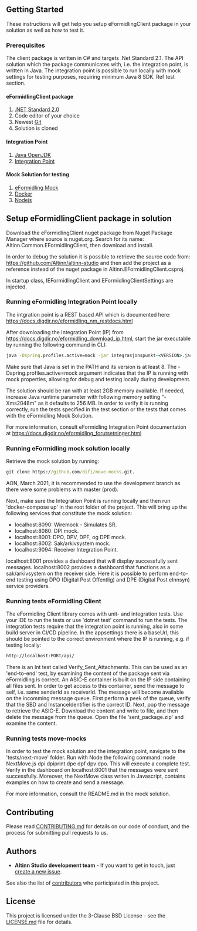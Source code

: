 ﻿
## Getting Started

These instructions will get help you setup eFormidlingClient package in your solution as well as how to test it.

### Prerequisites

The client package is written in C# and targets .Net Standard 2.1. The API solution which the package communicates with, i.e. the integration point, is written in Java. The integration point is possible to run locally with mock settings for testing purposes, requiring minimum Java 8 SDK. Ref test section.

#### eFormidlingClient package
1. [.NET Standard 2.0](https://docs.microsoft.com/en-us/dotnet/standard/net-standard)
2. Code editor of your choice
3. Newest [Git](https://git-scm.com/downloads)
4. Solution is cloned

#### Integration Point
1. [Java OpenJDK](https://openjdk.java.net/projects/jdk/15/)
2. [Integration Point](https://docs.digdir.no/eformidling_download_ip.html)

#### Mock Solution for testing
1. [eFormidling Mock](https://github.com/felleslosninger/efm-mocks)
2. [Docker](https://docs.docker.com/docker-for-windows/install/)
3. [Nodejs](https://nodejs.org/en/download/)



## Setup eFormidlingClient package in solution

Download the eFormidlingClient nuget package from Nuget Package Manager where source is nuget.org. Search for its name: Altinn.Common.EFormidlingClient, then download and install. 

In order to debug the solution it is possible to retrieve the source code from: https://github.com/Altinn/altinn-studio and then add the project as a reference instead of the nuget package in Altinn.EFormidlingClient.csproj.

In startup class, IEFormidlingClient and EFormidlingClientSettings are injected.


### Running eFormidling Integration Point locally
The intgration point is a REST based API which is documented here: 
https://docs.digdir.no/eformidling_nm_restdocs.html

After downloading the Integration Point (IP) from https://docs.digdir.no/eformidling_download_ip.html, start the jar executable by running the following command in CLI: 

```cmd
java -Dspring.profiles.active=mock -jar integrasjonspunkt-<VERSION>.jar
```

Make sure that Java is set in the PATH and its version is at least 8. The -Dspring.profiles.active=mock argument indicates that the IP is running with mock properties, allowing for debug and testing locally during development. 

The solution should be ran with at least 2GB memory available. If needed, increase Java runtime parameter with following memory setting "-Xms2048m" as it defaults to 256 MB. In order to verify it is running correctly, run the tests specified in the test section or the tests that comes with the eFormidling Mock Solution.

For more information, consult eFormidling Integration Point documentation at https://docs.digdir.no/eformidling_forutsetninger.html


### Running eFormidling mock solution locally

Retrieve the mock solution by running:
```cmd
git clone https://github.com/difi/move-mocks.git.
```
AON, March 2021, it is recommended to use the development branch as there were some problems with master (prod).

Next, make sure the Integration Point is running locally and then run 'docker-compose up' in the root folder of the project. This will bring up the following services that constitute the mock solution:

* localhost:8090: Wiremock - Simulates SR.
* localhost:8080: DPI mock.
* localhost:8001: DPO, DPV, DPF, og DPE mock.
* localhost:8002: Sak/arkivsystem mock.
* localhost:9094: Receiver Integration Point.

localhost:8001 provides a dashboard that will display successfully sent messages.
localhost:8002 provides a dashboard that functions as a sak/arkivsystem on the receiver side. Here it is possible to perform end-to-end testing using DPO (Digital Post Offentlig) and DPE (Digital Post eInnsyn) service providers.


### Running tests eFormidling Client
The eFormidling Client library comes with unit- and integration tests.
Use your IDE to run the tests or use 'dotnet test' command to run the tests. The integration tests require that the integration point is running, also in some build server in CI/CD pipeline. In the appsettings there is a baseUrl, this should be pointed to the correct environment where the IP is running, e.g. if testing locally:

```cmd
http://localhost:PORT/api/
```

There is an Int test called Verify_Sent_Attachments. This can be used as an 'end-to-end' test, by examining the content of the package sent via eFormidling is correct. An ASIC-E container is built on the IP side containing all files sent.
In order to get access to this container, send the message to self, i.e. same senderId as receiverId. The message will become available on the incomming message queue.
First perform a peek of the queue, verify that the SBD and InstanceIdentifier is the correct ID. Next, pop the message to retrieve the ASIC-E. Download the content and write to file, and then delete the message from the queue. Open the file 'sent_package.zip' and examine the content.

### Running tests move-mocks

In order to test the mock solution and the integration point, navigate to the 'tests/next-move' folder. Run with Node the following command: node NextMove.js dpi dpiprint dpe dpf dpv dpo. This will execute a complete test. Verify in the dashboard on localhost:8001 that the messages were sent successfully. Moreover, the NextMove class writen in Javascript, contains examples on how to create and send a message.


For more information, consult the README.md in the mock solution.

## Contributing

Please read [CONTRIBUTING.md](CONTRIBUTING.md) for details on our code of conduct, and the process for submitting pull requests to us.

## Authors

- **Altinn Studio development team** - If you want to get in touch, just [create a new issue](https://github.com/Altinn/altinn-studio/issues/new).

See also the list of [contributors](https://github.com/Altinn/altinn-studio/graphs/contributors) who participated in this project.

## License

This project is licensed under the 3-Clause BSD License - see the [LICENSE.md](LICENSE.md) file for details.




